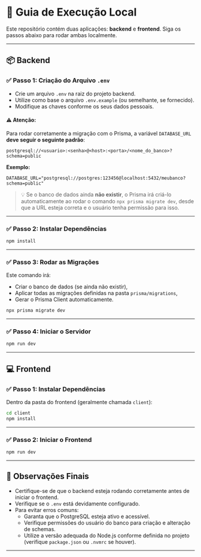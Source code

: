 # 🚀 Guia de Execução Local

Este repositório contém duas aplicações: **backend** e **frontend**. Siga os passos abaixo para rodar ambas localmente.

---

## 📦 Backend

### ✅ Passo 1: Criação do Arquivo `.env`
- Crie um arquivo `.env` na raiz do projeto backend.
- Utilize como base o arquivo `.env.example` (ou semelhante, se fornecido).
- Modifique as chaves conforme os seus dados pessoais.

#### ⚠️ Atenção:
Para rodar corretamente a migração com o Prisma, a variável `DATABASE_URL` **deve seguir o seguinte padrão**:

```
postgresql://<usuario>:<senha>@<host>:<porta>/<nome_do_banco>?schema=public
```

**Exemplo:**
```
DATABASE_URL="postgresql://postgres:123456@localhost:5432/meubanco?schema=public"
```

> 💡 Se o banco de dados ainda **não existir**, o Prisma irá criá-lo automaticamente ao rodar o comando `npx prisma migrate dev`, desde que a URL esteja correta e o usuário tenha permissão para isso.

---

### ✅ Passo 2: Instalar Dependências

```bash
npm install
```

---

### ✅ Passo 3: Rodar as Migrações

Este comando irá:

- Criar o banco de dados (se ainda não existir),
- Aplicar todas as migrações definidas na pasta `prisma/migrations`,
- Gerar o Prisma Client automaticamente.

```bash
npx prisma migrate dev
```

---

### ✅ Passo 4: Iniciar o Servidor

```bash
npm run dev
```

---

## 💻 Frontend

### ✅ Passo 1: Instalar Dependências

Dentro da pasta do frontend (geralmente chamada `client`):

```bash
cd client
npm install
```

---

### ✅ Passo 2: Iniciar o Frontend

```bash
npm run dev
```

---

## 📌 Observações Finais

- Certifique-se de que o backend esteja rodando corretamente antes de iniciar o frontend.
- Verifique se o `.env` está devidamente configurado.
- Para evitar erros comuns:
  - Garanta que o PostgreSQL esteja ativo e acessível.
  - Verifique permissões do usuário do banco para criação e alteração de schemas.
  - Utilize a versão adequada do Node.js conforme definida no projeto (verifique `package.json` ou `.nvmrc` se houver).

---
